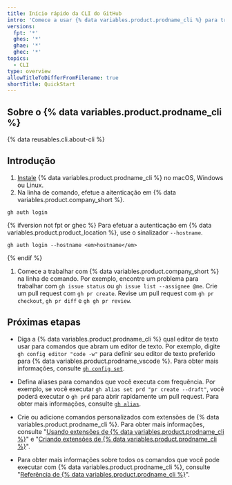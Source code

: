 ```yaml
---
title: Início rápido da CLI do GitHub
intro: 'Comece a usar {% data variables.product.prodname_cli %} para trabalhar com {% data variables.product.company_short %} na linha de comando.'
versions:
  fpt: '*'
  ghes: '*'
  ghae: '*'
  ghec: '*'
topics:
  - CLI
type: overview
allowTitleToDifferFromFilename: true
shortTitle: QuickStart
---
```


## Sobre o {% data variables.product.prodname_cli %}

{% data reusables.cli.about-cli %}

## Introdução

1. [Instale](https://github.com/cli/cli#installation) {% data variables.product.prodname_cli %} no macOS, Windows ou Linux.
1. Na linha de comando, efetue a aitenticação em {% data variables.product.company_short %}.

  ```shell
  gh auth login
  ```

  {% ifversion not fpt or ghec %}
  Para efetuar a autenticação em {% data variables.product.product_location %}, use o sinalizador `--hostname`.

  ```shell
  gh auth login --hostname <em>hostname</em>
  ```

  {% endif %}
1. Comece a trabalhar com {% data variables.product.company_short %} na linha de comando. Por exemplo, encontre um problema para trabalhar com `gh issue status` ou `gh issue list --assignee @me`. Crie um pull request com `gh pr create`. Revise um pull request com `gh pr checkout`, `gh pr diff` e `gh gh pr review`.

## Próximas etapas

- Diga a {% data variables.product.prodname_cli %} qual editor de texto usar para comandos que abram um editor de texto. Por exemplo, digite `gh config editor "code -w"` para definir seu editor de texto preferido para {% data variables.product.prodname_vscode %}. Para obter mais informações, consulte [`gh config set`](https://cli.github.com/manual/gh_config_set).

- Defina aliases para comandos que você executa com frequência. Por exemplo, se você executar `gh alias set prd "pr create --draft"`, você poderá executar o `gh prd` para abrir rapidamente um pull request. Para obter mais informações, consulte [`gh alias`](https://cli.github.com/manual/gh_alias).

- Crie ou adicione comandos personalizados com extensões de {% data variables.product.prodname_cli %}. Para obter mais informações, consulte "[Usando extensões de {% data variables.product.prodname_cli %}](/github-cli/github-cli/using-github-cli-extensions)" e "[Criando extensões de {% data variables.product.prodname_cli %}](/github-cli/github-cli/creating-github-cli-extensions)".

- Para obter mais informações sobre todos os comandos que você pode executar com {% data variables.product.prodname_cli %}, consulte "[Referência de {% data variables.product.prodname_cli %}](/github-cli/github-cli/github-cli-reference)".
